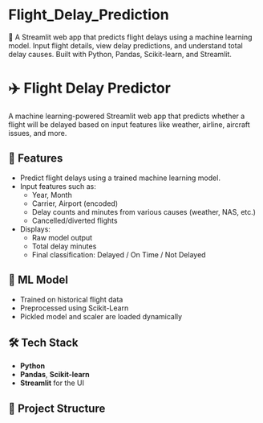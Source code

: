 # Flight_Delay_Prediction
🚀 A Streamlit web app that predicts flight delays using a machine learning model. Input flight details, view delay predictions, and understand total delay causes. Built with Python, Pandas, Scikit-learn, and Streamlit.
# ✈️ Flight Delay Predictor

A machine learning-powered Streamlit web app that predicts whether a flight will be delayed based on input features like weather, airline, aircraft issues, and more.

## 🚀 Features

- Predict flight delays using a trained machine learning model.
- Input features such as:
  - Year, Month
  - Carrier, Airport (encoded)
  - Delay counts and minutes from various causes (weather, NAS, etc.)
  - Cancelled/diverted flights
- Displays:
  - Raw model output
  - Total delay minutes
  - Final classification: Delayed / On Time / Not Delayed

## 🧠 ML Model

- Trained on historical flight data
- Preprocessed using Scikit-Learn
- Pickled model and scaler are loaded dynamically

## 🛠️ Tech Stack

- **Python**
- **Pandas**, **Scikit-learn**
- **Streamlit** for the UI

## 📁 Project Structure
